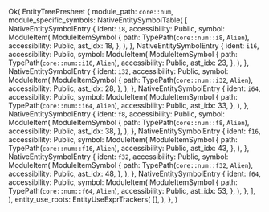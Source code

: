 Ok(
    EntityTreePresheet {
        module_path: `core::num`,
        module_specific_symbols: NativeEntitySymbolTable(
            [
                NativeEntitySymbolEntry {
                    ident: `i8`,
                    accessibility: Public,
                    symbol: ModuleItem(
                        ModuleItemSymbol {
                            path: TypePath(`core::num::i8`, `Alien`),
                            accessibility: Public,
                            ast_idx: 18,
                        },
                    ),
                },
                NativeEntitySymbolEntry {
                    ident: `i16`,
                    accessibility: Public,
                    symbol: ModuleItem(
                        ModuleItemSymbol {
                            path: TypePath(`core::num::i16`, `Alien`),
                            accessibility: Public,
                            ast_idx: 23,
                        },
                    ),
                },
                NativeEntitySymbolEntry {
                    ident: `i32`,
                    accessibility: Public,
                    symbol: ModuleItem(
                        ModuleItemSymbol {
                            path: TypePath(`core::num::i32`, `Alien`),
                            accessibility: Public,
                            ast_idx: 28,
                        },
                    ),
                },
                NativeEntitySymbolEntry {
                    ident: `i64`,
                    accessibility: Public,
                    symbol: ModuleItem(
                        ModuleItemSymbol {
                            path: TypePath(`core::num::i64`, `Alien`),
                            accessibility: Public,
                            ast_idx: 33,
                        },
                    ),
                },
                NativeEntitySymbolEntry {
                    ident: `f8`,
                    accessibility: Public,
                    symbol: ModuleItem(
                        ModuleItemSymbol {
                            path: TypePath(`core::num::f8`, `Alien`),
                            accessibility: Public,
                            ast_idx: 38,
                        },
                    ),
                },
                NativeEntitySymbolEntry {
                    ident: `f16`,
                    accessibility: Public,
                    symbol: ModuleItem(
                        ModuleItemSymbol {
                            path: TypePath(`core::num::f16`, `Alien`),
                            accessibility: Public,
                            ast_idx: 43,
                        },
                    ),
                },
                NativeEntitySymbolEntry {
                    ident: `f32`,
                    accessibility: Public,
                    symbol: ModuleItem(
                        ModuleItemSymbol {
                            path: TypePath(`core::num::f32`, `Alien`),
                            accessibility: Public,
                            ast_idx: 48,
                        },
                    ),
                },
                NativeEntitySymbolEntry {
                    ident: `f64`,
                    accessibility: Public,
                    symbol: ModuleItem(
                        ModuleItemSymbol {
                            path: TypePath(`core::num::f64`, `Alien`),
                            accessibility: Public,
                            ast_idx: 53,
                        },
                    ),
                },
            ],
        ),
        entity_use_roots: EntityUseExprTrackers(
            [],
        ),
    },
)